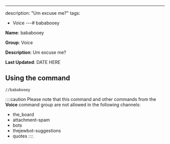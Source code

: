---
description: "Um excuse me?"
tags:
  - Voice
---# bababooey

**Name**: bababooey

**Group**: Voice

**Description**: Um excuse me?

**Last Updated**: DATE HERE

## Using the command

    //bababooey

::::caution Please note that this command and other commands from the **Voice** command group are not allowed in the following channels:
- the_board
- attachment-spam
- bots
- thejewbot-suggestions
- quotes
::::